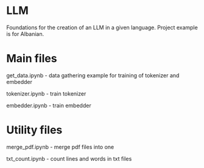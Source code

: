 # LLM
Foundations for the creation of an LLM in a given language. Project example is for Albanian.


# Main files
get_data.ipynb - data gathering example for training of tokenizer and embedder

tokenizer.ipynb - train tokenizer

embedder.ipynb - train embedder


# Utility files
merge_pdf.ipynb - merge pdf files into one

txt_count.ipynb - count lines and words in txt files
